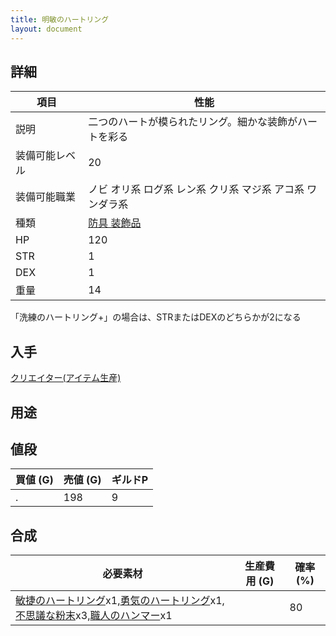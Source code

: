 ```yaml
---
title: 明敏のハートリング
layout: document
---
```

## 詳細

|項目|性能|
|---|---|
|説明|二つのハートが模られたリング。細かな装飾がハートを彩る|
|装備可能レベル|20|
|装備可能職業|ノビ オリ系 ログ系 レン系 クリ系 マジ系 アコ系 ワンダラ系|
|種類|[防具 装飾品](防具(装飾品))|
|HP|120|
|STR|1|
|DEX|1|
|重量|14|

「洗練のハートリング+」の場合は、STRまたはDEXのどちらかが2になる

## 入手

[クリエイター(アイテム生産)](クリエイター(アイテム生産))

## 用途

## 値段

|買値 (G)|売値 (G)|ギルドP|
|---|---|---|
|.|198|9|

## 合成

|必要素材|生産費用 (G)|確率 (%)|
|---|---|---|
|[敏捷のハートリング](敏捷のハートリング)x1,[勇気のハートリング](勇気のハートリング)x1,[不思議な粉末](不思議な粉末)x3,[職人のハンマー](職人のハンマー)x1||80|
